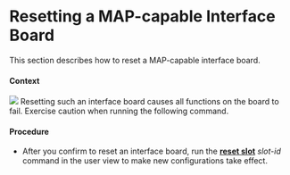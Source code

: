 Resetting a MAP-capable Interface Board
=======================================

This section describes how to reset a MAP-capable interface board.

#### Context

![](../../../../public_sys-resources/notice_3.0-en-us.png) Resetting such an interface board causes all functions on the board to fail. Exercise caution when running the following command.

#### Procedure

* After you confirm to reset an interface board, run the [**reset slot**](cmdqueryname=reset+slot) *slot-id* command in the user view to make new configurations take effect.